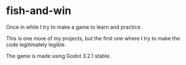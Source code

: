 # fish-and-win

Once in while I try to make a game to learn and practice.

This is one more of my projects, but the first one where I try to make the code legitimately legible.

The game is made using Godot 3.2.1 stable.